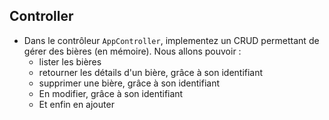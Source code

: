 ## Controller

- Dans le contrôleur `AppController`, implementez un CRUD permettant de gérer des bières (en mémoire). Nous allons pouvoir :
  - lister les bières
  - retourner les détails d'un bière, grâce à son identifiant
  - supprimer une bière, grâce à son identifiant
  - En modifier, grâce à son identifiant
  - Et enfin en ajouter

